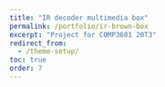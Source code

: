 ```yaml
---
title: "IR decoder multimedia box"
permalink: /portfolio/ir-brown-box
excerpt: "Project for COMP3601 20T3"
redirect_from:
  - /theme-setup/
toc: true
order: 7
---
```

